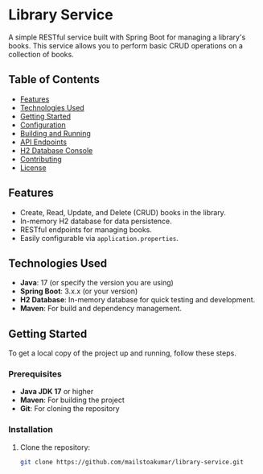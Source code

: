 # Library Service

A simple RESTful service built with Spring Boot for managing a library's books. This service allows you to perform basic CRUD operations on a collection of books.

## Table of Contents
- [Features](#features)
- [Technologies Used](#technologies-used)
- [Getting Started](#getting-started)
- [Configuration](#configuration)
- [Building and Running](#building-and-running)
- [API Endpoints](#api-endpoints)
- [H2 Database Console](#h2-database-console)
- [Contributing](#contributing)
- [License](#license)

## Features
- Create, Read, Update, and Delete (CRUD) books in the library.
- In-memory H2 database for data persistence.
- RESTful endpoints for managing books.
- Easily configurable via `application.properties`.

## Technologies Used
- **Java**: 17 (or specify the version you are using)
- **Spring Boot**: 3.x.x (or your version)
- **H2 Database**: In-memory database for quick testing and development.
- **Maven**: For build and dependency management.

## Getting Started
To get a local copy of the project up and running, follow these steps.

### Prerequisites
- **Java JDK 17** or higher
- **Maven**: For building the project
- **Git**: For cloning the repository

### Installation
1. Clone the repository:
   ```bash
   git clone https://github.com/mailstoakumar/library-service.git

